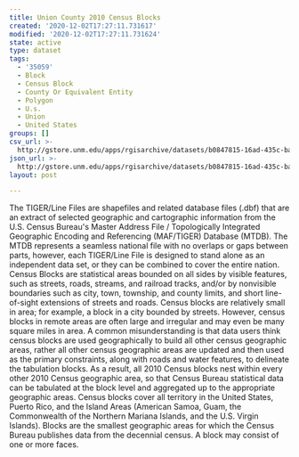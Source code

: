```yaml
---
title: Union County 2010 Census Blocks
created: '2020-12-02T17:27:11.731617'
modified: '2020-12-02T17:27:11.731624'
state: active
type: dataset
tags:
  - '35059'
  - Block
  - Census Block
  - County Or Equivalent Entity
  - Polygon
  - U.s.
  - Union
  - United States
groups: []
csv_url: >-
  http://gstore.unm.edu/apps/rgisarchive/datasets/b0847815-16ad-435c-bac5-229de1c21125/tl_2010_35059_tabblock10.derived.csv
json_url: >-
  http://gstore.unm.edu/apps/rgisarchive/datasets/b0847815-16ad-435c-bac5-229de1c21125/tl_2010_35059_tabblock10.derived.json
layout: post

---
```

The TIGER/Line Files are shapefiles and related database files (.dbf) that are an extract of selected geographic and cartographic information from the U.S. Census Bureau's Master Address File / Topologically Integrated Geographic Encoding and Referencing (MAF/TIGER) Database (MTDB).  The MTDB represents a seamless national file with no overlaps or gaps between parts, however, each TIGER/Line File is designed to stand alone as an independent data set, or they can be combined to cover the entire nation.  Census Blocks are statistical areas bounded on all sides by visible features, such as streets, roads, streams, and railroad tracks, and/or by nonvisible boundaries such as city, town, township, and county limits, and short line-of-sight extensions of streets and roads.  Census blocks are relatively small in area; for example, a block in a city bounded by streets.  However, census blocks in remote areas are often large and irregular and may even be many square miles in area.  A common misunderstanding is that data users think census blocks are used geographically to build all other census geographic areas, rather all other census geographic areas are updated and then used as the primary constraints, along with roads and water features, to delineate the tabulation blocks.  As a result, all 2010 Census blocks nest within every other 2010 Census geographic area, so that Census Bureau statistical data can be tabulated at the block level and aggregated up to the appropriate geographic areas.  Census blocks cover all territory in the United States, Puerto Rico, and the Island Areas (American Samoa, Guam, the Commonwealth of the Northern Mariana Islands, and the U.S. Virgin Islands).  Blocks are the smallest geographic areas for which the Census Bureau publishes data from the decennial census.  A block may consist of one or more faces.  

